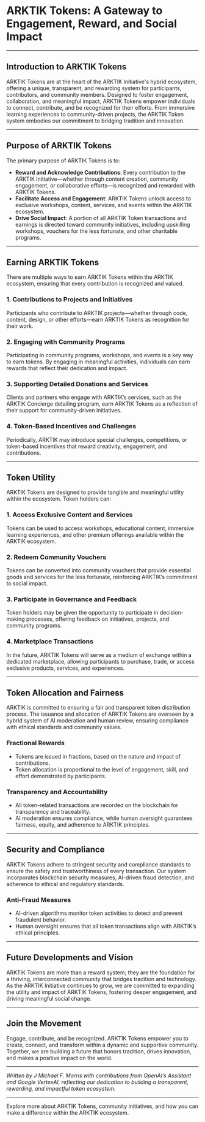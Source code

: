 # ARKTIK Tokens: A Gateway to Engagement, Reward, and Social Impact

---

## Introduction to ARKTIK Tokens

ARKTIK Tokens are at the heart of the ARKTIK Initiative's hybrid ecosystem, offering a unique, transparent, and rewarding system for participants, contributors, and community members. Designed to foster engagement, collaboration, and meaningful impact, ARKTIK Tokens empower individuals to connect, contribute, and be recognized for their efforts. From immersive learning experiences to community-driven projects, the ARKTIK Token system embodies our commitment to bridging tradition and innovation.

---

## Purpose of ARKTIK Tokens

The primary purpose of ARKTIK Tokens is to:
- **Reward and Acknowledge Contributions**: Every contribution to the ARKTIK Initiative—whether through content creation, community engagement, or collaborative efforts—is recognized and rewarded with ARKTIK Tokens.
- **Facilitate Access and Engagement**: ARKTIK Tokens unlock access to exclusive workshops, content, services, and events within the ARKTIK ecosystem.
- **Drive Social Impact**: A portion of all ARKTIK Token transactions and earnings is directed toward community initiatives, including upskilling workshops, vouchers for the less fortunate, and other charitable programs.

---

## Earning ARKTIK Tokens

There are multiple ways to earn ARKTIK Tokens within the ARKTIK ecosystem, ensuring that every contribution is recognized and valued.

### 1. **Contributions to Projects and Initiatives**
Participants who contribute to ARKTIK projects—whether through code, content, design, or other efforts—earn ARKTIK Tokens as recognition for their work.

### 2. **Engaging with Community Programs**
Participating in community programs, workshops, and events is a key way to earn tokens. By engaging in meaningful activities, individuals can earn rewards that reflect their dedication and impact.

### 3. **Supporting Detailed Donations and Services**
Clients and partners who engage with ARKTIK’s services, such as the ARKTIK Concierge detailing program, earn ARKTIK Tokens as a reflection of their support for community-driven initiatives.

### 4. **Token-Based Incentives and Challenges**
Periodically, ARKTIK may introduce special challenges, competitions, or token-based incentives that reward creativity, engagement, and contributions.

---

## Token Utility

ARKTIK Tokens are designed to provide tangible and meaningful utility within the ecosystem. Token holders can:

### 1. **Access Exclusive Content and Services**
Tokens can be used to access workshops, educational content, immersive learning experiences, and other premium offerings available within the ARKTIK ecosystem.

### 2. **Redeem Community Vouchers**
Tokens can be converted into community vouchers that provide essential goods and services for the less fortunate, reinforcing ARKTIK’s commitment to social impact.

### 3. **Participate in Governance and Feedback**
Token holders may be given the opportunity to participate in decision-making processes, offering feedback on initiatives, projects, and community programs.

### 4. **Marketplace Transactions**
In the future, ARKTIK Tokens will serve as a medium of exchange within a dedicated marketplace, allowing participants to purchase, trade, or access exclusive products, services, and experiences.

---

## Token Allocation and Fairness

ARKTIK is committed to ensuring a fair and transparent token distribution process. The issuance and allocation of ARKTIK Tokens are overseen by a hybrid system of AI moderation and human review, ensuring compliance with ethical standards and community values.

### **Fractional Rewards**
- Tokens are issued in fractions, based on the nature and impact of contributions.
- Token allocation is proportional to the level of engagement, skill, and effort demonstrated by participants.

### **Transparency and Accountability**
- All token-related transactions are recorded on the blockchain for transparency and traceability.
- AI moderation ensures compliance, while human oversight guarantees fairness, equity, and adherence to ARKTIK principles.

---

## Security and Compliance

ARKTIK Tokens adhere to stringent security and compliance standards to ensure the safety and trustworthiness of every transaction. Our system incorporates blockchain security measures, AI-driven fraud detection, and adherence to ethical and regulatory standards.

### **Anti-Fraud Measures**
- AI-driven algorithms monitor token activities to detect and prevent fraudulent behavior.
- Human oversight ensures that all token transactions align with ARKTIK’s ethical principles.

---

## Future Developments and Vision

ARKTIK Tokens are more than a reward system; they are the foundation for a thriving, interconnected community that bridges tradition and technology. As the ARKTIK Initiative continues to grow, we are committed to expanding the utility and impact of ARKTIK Tokens, fostering deeper engagement, and driving meaningful social change.

---

## Join the Movement

Engage, contribute, and be recognized. ARKTIK Tokens empower you to create, connect, and transform within a dynamic and supportive community. Together, we are building a future that honors tradition, drives innovation, and makes a positive impact on the world.

---

*Written by J Michael F. Morris with contributions from OpenAI’s Assistant and Google VertexAI, reflecting our dedication to building a transparent, rewarding, and impactful token ecosystem.*

---

Explore more about ARKTIK Tokens, community initiatives, and how you can make a difference within the ARKTIK ecosystem.